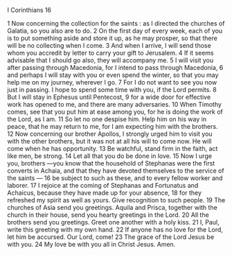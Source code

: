 I Corinthians 16

1	Now concerning the collection for the saints : as I directed the churches of Galatia, so you also are to do.
2	On the first day of every week, each of you is to put something aside and store it up, as he may prosper, so that there will be no collecting when I come.
3	And when I arrive, I will send those whom you accredit by letter to carry your gift to Jerusalem.
4	If it seems advisable that I should go also, they will accompany me.
5	I will visit you after passing through Macedonia, for I intend to pass through Macedonia,
6	and perhaps I will stay with you or even spend the winter, so that you may help me on my journey, wherever I go.
7	For I do not want to see you now just in passing. I hope to spend some time with you, if the Lord permits.
8	But I will stay in Ephesus until Pentecost,
9	for a wide door for effective work has opened to me, and there are many adversaries.
10	When Timothy comes, see that you put him at ease among you, for he is doing the work of the Lord, as I am.
11	So let no one despise him. Help him on his way in peace, that he may return to me, for I am expecting him with the brothers.
12	Now concerning our brother Apollos, I strongly urged him to visit you with the other brothers, but it was not at all his will to come now. He will come when he has opportunity.
13	Be watchful, stand firm in the faith, act like men, be strong.
14	Let all that you do be done in love.
15	Now I urge you, brothers —you know that the household of Stephanas were the first converts in Achaia, and that they have devoted themselves to the service of the saints —
16	be subject to such as these, and to every fellow worker and laborer.
17	I rejoice at the coming of Stephanas and Fortunatus and Achaicus, because they have made up for your absence,
18	for they refreshed my spirit as well as yours. Give recognition to such people.
19	The churches of Asia send you greetings. Aquila and Prisca, together with the church in their house, send you hearty greetings in the Lord.
20	All the brothers send you greetings. Greet one another with a holy kiss.
21	I, Paul, write this greeting with my own hand.
22	If anyone has no love for the Lord, let him be accursed. Our Lord, come!
23	The grace of the Lord Jesus be with you.
24	My love be with you all in Christ Jesus. Amen.

